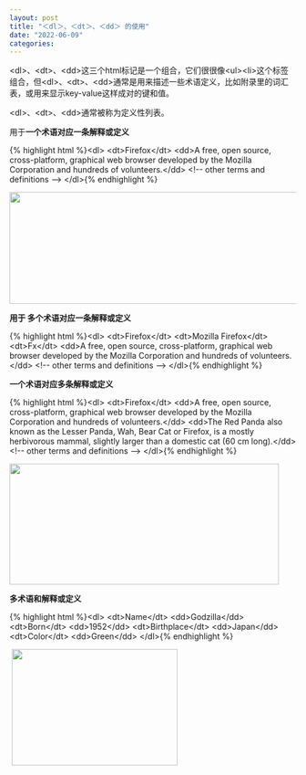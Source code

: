 ```yaml
---
layout: post
title: "＜dl＞、＜dt＞、＜dd＞ 的使用"
date: "2022-06-09"
categories: 
---
```

<p>&lt;dl&gt;、&lt;dt&gt;、&lt;dd&gt;这三个html标记是一个组合，它们很很像&lt;ul&gt;&lt;li&gt;这个标签组合，但&lt;dl&gt;、&lt;dt&gt;、&lt;dd&gt;通常是用来描述一些术语定义，比如附录里的词汇表，或用来显示key-value这样成对的键和值。</p> 
<p>&lt;dl&gt;、&lt;dt&gt;、&lt;dd&gt;通常被称为定义性列表。</p> 
<p>用于<strong>一个术语对应一条解释或定义</strong></p> 
{% highlight html %}&lt;dl&gt;
&lt;dt&gt;Firefox&lt;/dt&gt;
&lt;dd&gt;A free, open source, cross-platform, graphical web browser
developed by the Mozilla Corporation and hundreds of volunteers.&lt;/dd&gt;
&lt;!-- other terms and definitions --&gt;
&lt;/dl&gt;{% endhighlight %} 
<p><img alt="" height="196" src="https://img-blog.csdnimg.cn/384fba036ad14018a7431afa848febab.png" width="1088"></p> 
<p><strong>用于 多个术语对应一条解释或定义</strong></p> 
{% highlight html %}&lt;dl&gt;
&lt;dt&gt;Firefox&lt;/dt&gt;
&lt;dt&gt;Mozilla Firefox&lt;/dt&gt;
&lt;dt&gt;Fx&lt;/dt&gt;
&lt;dd&gt;A free, open source, cross-platform, graphical web browser
developed by the Mozilla Corporation and hundreds of volunteers.&lt;/dd&gt;
&lt;!-- other terms and definitions --&gt;
&lt;/dl&gt;{% endhighlight %} 
<p></p> 
<p><strong>一个术语对应多条解释或定义</strong></p> 
{% highlight html %}&lt;dl&gt;
&lt;dt&gt;Firefox&lt;/dt&gt;
&lt;dd&gt;A free, open source, cross-platform, graphical web browser
developed by the Mozilla Corporation and hundreds of volunteers.&lt;/dd&gt;
&lt;dd&gt;The Red Panda also known as the Lesser Panda, Wah, Bear Cat or Firefox,
is a mostly herbivorous mammal, slightly larger than a domestic cat
(60 cm long).&lt;/dd&gt;
&lt;!-- other terms and definitions --&gt;
&lt;/dl&gt;{% endhighlight %} 
<p><img alt="" height="212" src="https://img-blog.csdnimg.cn/87438e0ac28e4663a8df33aca2a90fd9.png" width="473"></p> 
<p><strong>多术语和解释或定义</strong></p> 
{% highlight html %}&lt;dl&gt;
&lt;dt&gt;Name&lt;/dt&gt;    
&lt;dd&gt;Godzilla&lt;/dd&gt;
&lt;dt&gt;Born&lt;/dt&gt;
&lt;dd&gt;1952&lt;/dd&gt;
&lt;dt&gt;Birthplace&lt;/dt&gt;
&lt;dd&gt;Japan&lt;/dd&gt;
&lt;dt&gt;Color&lt;/dt&gt;
&lt;dd&gt;Green&lt;/dd&gt;
&lt;/dl&gt;{% endhighlight %} 
<p> <img alt="" height="204" src="https://img-blog.csdnimg.cn/1d6e7cb24ad742fdb3921d10d3240b0b.png" width="291"></p> 
<p> </p> 
<p></p> 
<p></p> 
<p></p> 
<p></p>
